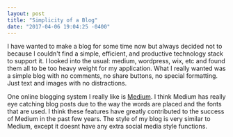```yaml
---
layout: post
title: "Simplicity of a Blog"
date: "2017-04-06 19:04:25 -0400"
---
```


I have wanted to make a blog for some time now but always decided not to because I couldn't
find a simple, efficient, and productive technology stack to support it. I looked into the 
usual: medium, wordpress, wix, etc and found them all to be too heavy weight for my application.
What I really wanted was a simple blog with no comments, no share buttons, no special formatting.
Just text and images with no distractions.

One online blogging system I really like is [Medium](http://www.medium.com). I think Medium has really eye catching blog posts
due to the way the words are placed and the fonts that are used. I think these features have greatly 
contributed to the success of Medium in the past few years. The style of my blog is very similar to 
Medium, except it doesnt have any extra social media style functions.



